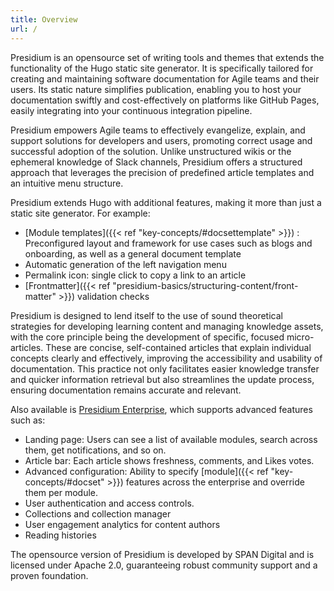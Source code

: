 ```yaml
---
title: Overview
url: /
---
```


Presidium is an opensource set of writing tools and themes that extends the functionality of the Hugo static site generator. It is specifically tailored for creating and maintaining software documentation for Agile teams and their users. Its static nature simplifies publication, enabling you to host your documentation swiftly and cost-effectively on platforms like GitHub Pages, easily integrating into your continuous integration pipeline.

Presidium empowers Agile teams to effectively evangelize, explain, and support solutions for developers and users, promoting correct usage and successful adoption of the solution. Unlike unstructured wikis or the ephemeral knowledge of Slack channels, Presidium offers a structured approach that leverages the precision of predefined article templates and an intuitive menu structure.

Presidium extends Hugo with additional features, making it more than just a static site generator. For example:

- [Module templates]({{< ref "key-concepts/#docsettemplate" >}}) : Preconfigured layout and framework for use cases such as blogs and onboarding, as well as a general document template
- Automatic generation of the left navigation menu
- Permalink icon: single click to copy a link to an article
- [Frontmatter]({{< ref "presidium-basics/structuring-content/front-matter" >}}) validation checks

Presidium is designed to lend itself to the use of sound theoretical strategies for developing learning content and managing knowledge assets, with the core principle being the development of specific, focused micro-articles. These are concise, self-contained articles that explain individual concepts clearly and effectively, improving the accessibility and usability of documentation. This practice not only facilitates easier knowledge transfer and quicker information retrieval but also streamlines the update process, ensuring documentation remains accurate and relevant.

Also available is [Presidium Enterprise](https://test.presidium.spandigital.io/docs/presidium), which supports advanced features such as:

- Landing page: Users can see a list of available modules, search across them, get notifications, and so on.
- Article bar: Each article shows freshness, comments, and Likes votes.
- Advanced configuration: Ability to specify [module]({{< ref "key-concepts/#docset" >}}) features across the enterprise and override them per module.
- User authentication and access controls.
- Collections and collection manager
- User engagement analytics for content authors
- Reading histories

The opensource version of Presidium is developed by SPAN Digital and is licensed under Apache 2.0, guaranteeing robust community support and a proven foundation.
